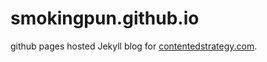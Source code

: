 smokingpun.github.io
====================

github pages hosted Jekyll blog for [contentedstrategy.com](https://smokingpun.github.io).
